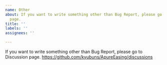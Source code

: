 ```yaml
---
name: Other
about: If you want to write something other than Bug Report, please go to Discussion
  page.
title: ''
labels: ''
assignees: ''

---
```


If you want to write something other than Bug Report, please go to Discussion page.
https://github.com/kyubuns/ApureEasing/discussions

